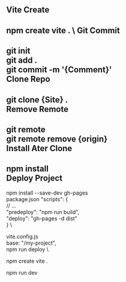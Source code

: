 **Vite Create**
---
npm create vite . \\
**Git Commit**
---
git init \
git add . \
git commit -m '{Comment}' \
**Clone Repo**
---
git clone {Site} . \
**Remove Remote**
---
git remote \
git remote remove {origin} \
**Install Ater Clone**
---
npm install \
**Deploy Project**
---
npm install --save-dev gh-pages \
package.json 
"scripts": { \
    // ...\
    "predeploy": "npm run build", \
    "deploy": "gh-pages -d dist" \
} \

vite.config.js \
base: "/my-project", \
npm run deploy \






npm create vite .

npm run dev
